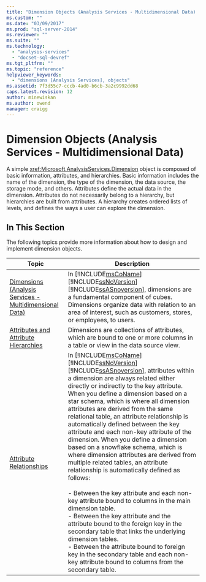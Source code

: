 ```yaml
---
title: "Dimension Objects (Analysis Services - Multidimensional Data) | Microsoft Docs"
ms.custom: ""
ms.date: "03/09/2017"
ms.prod: "sql-server-2014"
ms.reviewer: ""
ms.suite: ""
ms.technology: 
  - "analysis-services"
  - "docset-sql-devref"
ms.tgt_pltfrm: ""
ms.topic: "reference"
helpviewer_keywords: 
  - "dimensions [Analysis Services], objects"
ms.assetid: 7f3d55c7-cccb-4ad0-b6cb-3a2c9992dd68
caps.latest.revision: 12
author: minewiskan
ms.author: owend
manager: craigg
---
```

# Dimension Objects (Analysis Services - Multidimensional Data)
  A simple <xref:Microsoft.AnalysisServices.Dimension> object is composed of basic information, attributes, and hierarchies. Basic information includes the name of the dimension, the type of the dimension, the data source, the storage mode, and others. Attributes define the actual data in the dimension. Attributes do not necessarily belong to a hierarchy, but hierarchies are built from attributes. A hierarchy creates ordered lists of levels, and defines the ways a user can explore the dimension.  
  
## In This Section  
 The following topics provide more information about how to design and implement dimension objects.  
  
|Topic|Description|  
|-----------|-----------------|  
|[Dimensions &#40;Analysis Services - Multidimensional Data&#41;](dimensions-analysis-services-multidimensional-data.md)|In [!INCLUDE[msCoName](../../includes/msconame-md.md)] [!INCLUDE[ssNoVersion](../../includes/ssnoversion-md.md)] [!INCLUDE[ssASnoversion](../../includes/ssasnoversion-md.md)], dimensions are a fundamental component of cubes. Dimensions organize data with relation to an area of interest, such as customers, stores, or employees, to users.|  
|[Attributes and Attribute Hierarchies](attributes-and-attribute-hierarchies.md)|Dimensions are collections of attributes, which are bound to one or more columns in a table or view in the data source view.|  
|[Attribute Relationships](attribute-relationships.md)|In [!INCLUDE[msCoName](../../includes/msconame-md.md)] [!INCLUDE[ssNoVersion](../../includes/ssnoversion-md.md)] [!INCLUDE[ssASnoversion](../../includes/ssasnoversion-md.md)], attributes within a dimension are always related either directly or indirectly to the key attribute. When you define a dimension based on a star schema, which is where all dimension attributes are derived from the same relational table, an attribute relationship is automatically defined between the key attribute and each non-key attribute of the dimension. When you define a dimension based on a snowflake schema, which is where dimension attributes are derived from multiple related tables, an attribute relationship is automatically defined as follows:<br /><br /> -   Between the key attribute and each non-key attribute bound to columns in the main dimension table.<br />-   Between the key attribute and the attribute bound to the foreign key in the secondary table that links the underlying dimension tables.<br />-   Between the attribute bound to foreign key in the secondary table and each non-key attribute bound to columns from the secondary table.|  
  
  
